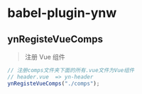 # babel-plugin-ynw

## ynRegisteVueComps

> 注册 Vue 组件

```js
// 注册comps文件夹下面的所有.vue文件为Vue组件
// header.vue  => yn-header
ynRegisteVueComps("./comps");
```
